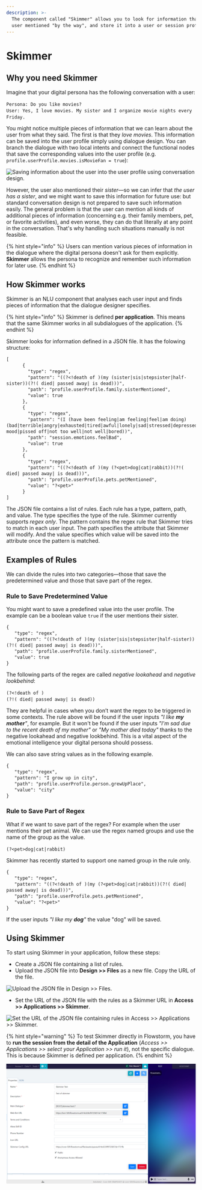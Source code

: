 ```yaml
---
description: >-
  The component called "Skimmer" allows you to look for information that the
  user mentioned "by the way", and store it into a user or session profile.
---
```


# Skimmer

## Why you need Skimmer

Imagine that your digital persona has the following conversation with a user:

`Persona: Do you like movies?`\
`User: Yes, I love movies. My sister and I organize movie nights every Friday.`

You might notice multiple pieces of information that we can learn about the user from what they said. The first is that they _love movies_. This information can be saved into the user profile simply using dialogue design. You can branch the dialogue with two local intents and connect the functional nodes that save the corresponding values into the user profile (e.g. `profile.userProfile.movies.isMovieFan = true`):

![Saving information about the user into the user profile using conversation design.](https://lh4.googleusercontent.com/uWKY-9vuQL7VrEo3GBa\_s3qgmbOwtZXjciIrmdvPS7B6QgjVj-FfVU5ueUL5EZL7bMjTD\_d8rrv0pzGktN1DUVa0hjITEEpEk9TI4Wz19\_jXDtrXeELQMlJdFmCxV5n6EM7uNm\_I=s0)

However, the user also mentioned their _sister_—so we can infer that _the user has a sister_, and we might want to save this information for future use: but standard conversation design is not prepared to save such information easily. The general problem is that the user can mention all kinds of additional pieces of information (concerning e.g. their family members, pet, or favorite activities), and even worse, they can do that literally at any point in the conversation. That's why handling such situations manually is not feasible.

{% hint style="info" %}
Users can mention various pieces of information in the dialogue where the digital persona doesn't ask for them explicitly. **Skimmer** allows the persona to recognize and remember such information for later use.
{% endhint %}

## How Skimmer works

Skimmer is an NLU component that analyses each user input and finds pieces of information that the dialogue designer specifies.

{% hint style="info" %}
Skimmer is defined **per application**. This means that the same Skimmer works in all subdialogues of the application.
{% endhint %}

Skimmer looks for information defined in a JSON file. It has the folowing structure:

```
[
      {
        "type": "regex",
        "pattern": "((?<!death of )(my (sister|sis|stepsister|half-sister))(?!( died| passed away| is dead)))",
        "path": "profile.userProfile.family.sisterMentioned",
        "value": true
      },
      {
        "type": "regex",
        "pattern": "(I (have been feeling|am feeling|feel|am doing) (bad|terrible|angry|exhausted|tired|awful|lonely|sad|stressed|depressed|overwhelmed|bad mood|pissed off|not too well|not well|bored))",
        "path": "session.emotions.feelBad",
        "value": true
      },
      {
        "type": "regex",
        "pattern": "((?<!death of )(my (?<pet>dog|cat|rabbit))(?!( died| passed away| is dead)))",
        "path": "profile.userProfile.pets.petMentioned",
        "value": "?<pet>"
      }
]

```

The JSON file contains a list of rules. Each rule has a type, pattern, path, and value. The type specifies the type of the rule. Skimmer currently supports _regex only_. The pattern contains the regex rule that Skimmer tries to match in each user input. The path specifies the attribute that Skimmer will modify. And the value specifies which value will be saved into the attribute once the pattern is matched.

## **Examples of Rules**

We can divide the rules into two categories—those that save the predetermined value and those that save part of the regex.

### **Rule to Save Predetermined Value**

You might want to save a predefined value into the user profile. The example can be a boolean value `true` if the user mentions their sister.

```
{
   "type": "regex",
   "pattern": "((?<!death of )(my (sister|sis|stepsister|half-sister))(?!( died| passed away| is dead)))",
   "path": "profile.userProfile.family.sisterMentioned",
   "value": true
}
```

The following parts of the regex are called _negative lookahead_ and _negative lookbehind_:

`(?<!death of )`\
`(?!( died| passed away| is dead))`

They are helpful in cases when you don’t want the regex to be triggered in some contexts. The rule above will be found if the user inputs _"I like **my mother**"_, for example. But it won't be found if the user inputs _"I'm sad due to the recent death of my mother"_ or _"My mother died today"_ thanks to the negative lookahead and negative lookbehind. This is a vital aspect of the emotional intelligence your digital persona should possess.

We can also save string values as in the following example.

```
{
   "type": "regex",
   "pattern": "I grow up in city",
   "path": "profile.userProfile.person.grewUpPlace",
   "value": "city"
}
```

### **Rule to Save Part of Regex**

What if we want to save part of the regex? For example when the user mentions their pet animal. We can use the regex named groups and use the name of the group as the value.

`(?<pet>dog|cat|rabbit)`

Skimmer has recently started to support one named group in the rule only.

```
{
   "type": "regex",
   "pattern": "((?<!death of )(my (?<pet>dog|cat|rabbit))(?!( died| passed away| is dead)))",
   "path": "profile.userProfile.pets.petMentioned",
   "value": "?<pet>"
}
```

If the user inputs _"I like my **dog**"_ the value "dog" will be saved.

## **Using Skimmer**

To start using Skimmer in your application, follow these steps:

* Create a JSON file containing a list of rules.
* Upload the JSON file into **Design >> Files** as a new file. Copy the URL of the file.

![Upload the JSON file in Design >> Files.](https://lh3.googleusercontent.com/tx4\_Mn-t1AE5atBrwoGR3Mq1drsiW2ay8CG29xplNWrurd3ip38VFSP1aQQMEyZTR\_1PH7zeTXqUgoYA9XoslHSFA6L\_S8V\_xNefA1iPDxpeSrdWQL7l9rfsFeNlxLpnUvx0e\_Uw=s0)

* Set the URL of the JSON file with the rules as a Skimmer URL in **Access >> Applications >> Skimmer**.

![Set the URL of the JSON file containing rules in Access >> Applications >> Skimmer.](https://lh5.googleusercontent.com/qGRi-5eel2RRhHimq1IcVyKh1yOoUAbbIOnqFtxU85jdjryEkGdlnJ2gW3z4C64d\_QAgX5GWnLmlKkz4gWZ2tKd8ctYSD0tO6wTY0B9Mummn8xAKHGIj-FztLlv-u2MjHZEd6WGO=s0)

{% hint style="warning" %}
To test Skimmer directly in Flowstorm, you have to **run the session from the detail of the Application** (_Access >> Applications >> select your Application >> run it_), not the specific dialogue. This is because Skimmer is defined per application.
{% endhint %}

![Test Skimmer in Access >> Applications.](<../../.gitbook/assets/image (80).png>)
